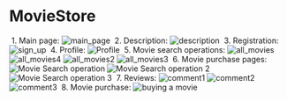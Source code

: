 ﻿# MovieStore
﻿ 1. Main page:
 ![main_page](https://github.com/Maxim-Levchenko/MovieStore/assets/126081409/4811a7de-f7ca-46ab-992c-67db5e1587d8)
﻿ 2. Description:
 ![description](https://github.com/Maxim-Levchenko/MovieStore/assets/126081409/71499754-c3d2-4c33-98c3-9f8bcf62678c)
﻿ 3. Registration:
 ![sign_up](https://github.com/Maxim-Levchenko/MovieStore/assets/126081409/4dcc6eea-8466-49d5-8087-781f758b1ce2)
﻿ 4. Profile:
 ![Profile](https://github.com/Maxim-Levchenko/MovieStore/assets/126081409/37ca3d4a-0975-43df-8a56-f83bc687efb1)
﻿ 5. Movie search operations:
 ![all_movies](https://github.com/Maxim-Levchenko/MovieStore/assets/126081409/a62775f2-a466-4ade-9bfd-1a0413ceb65c)
 ![all_movies4](https://github.com/Maxim-Levchenko/MovieStore/assets/126081409/65349f96-338e-4596-8ee2-d3481510682d)
 ![all_movies2](https://github.com/Maxim-Levchenko/MovieStore/assets/126081409/9acde8c4-1b36-45d4-8cb9-06a8484574f9)
 ![all_movies3](https://github.com/Maxim-Levchenko/MovieStore/assets/126081409/27d6b454-29a0-4db3-a1ca-52587cdea421)
﻿ 6. Movie purchase pages:
 ![Movie Search operation](https://github.com/Maxim-Levchenko/MovieStore/assets/126081409/0e53ae47-4cca-4bb6-ba29-98b604137614)
 ![Movie Search operation 2](https://github.com/Maxim-Levchenko/MovieStore/assets/126081409/4bf4cdbf-1a57-4e99-926c-117dc6d0c18a)
 ![Movie Search operation 3](https://github.com/Maxim-Levchenko/MovieStore/assets/126081409/77f4e86f-c7c1-4c0c-ab05-50b4fc763af5)
﻿ 7. Reviews:
 ![comment1](https://github.com/Maxim-Levchenko/MovieStore/assets/126081409/75436059-300f-4b3a-8352-f1535faa9c28)
 ![comment2](https://github.com/Maxim-Levchenko/MovieStore/assets/126081409/156ed67c-5ef7-411e-9e88-c9b888573ae8)
 ![comment3](https://github.com/Maxim-Levchenko/MovieStore/assets/126081409/e6110ef8-ce8a-4216-b72b-4e19d36ce49d)
﻿ 8. Movie purchase:
 ![buying a movie](https://github.com/Maxim-Levchenko/MovieStore/assets/126081409/7d6d88e2-dfaa-42a6-b142-40d1af7f1efc)
